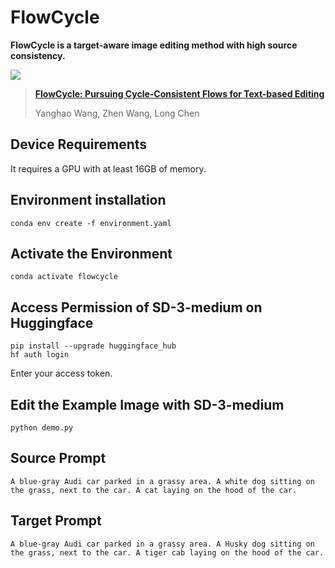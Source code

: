 # FlowCycle

**FlowCycle is a target-aware image editing method with high source consistency.**

![](teaser.png)

> [**FlowCycle: Pursuing Cycle-Consistent Flows for Text-based Editing**](https://arxiv.org/pdf/2508.11330)
> 
> Yanghao Wang, Zhen Wang, Long Chen  

## Device Requirements

It requires a GPU with at least 16GB of memory.

## Environment installation

```
conda env create -f environment.yaml
```
## Activate the Environment

```
conda activate flowcycle
```

## Access Permission of SD-3-medium on Huggingface
```
pip install --upgrade huggingface_hub
hf auth login
```
Enter your access token.

## Edit the Example Image with SD-3-medium
```
python demo.py
```
## Source Prompt
```
A blue-gray Audi car parked in a grassy area. A white dog sitting on the grass, next to the car. A cat laying on the hood of the car.
```

## Target Prompt
```
A blue-gray Audi car parked in a grassy area. A Husky dog sitting on the grass, next to the car. A tiger cab laying on the hood of the car.
```
